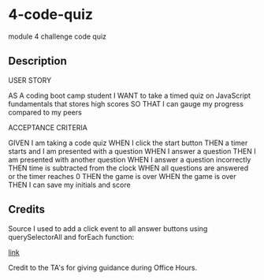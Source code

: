 # 4-code-quiz
module 4 challenge code quiz

## Description

USER STORY

AS A coding boot camp student
I WANT to take a timed quiz on JavaScript fundamentals that stores high scores
SO THAT I can gauge my progress compared to my peers

ACCEPTANCE CRITERIA

GIVEN I am taking a code quiz
WHEN I click the start button
THEN a timer starts and I am presented with a question
WHEN I answer a question
THEN I am presented with another question
WHEN I answer a question incorrectly
THEN time is subtracted from the clock
WHEN all questions are answered or the timer reaches 0
THEN the game is over
WHEN the game is over
THEN I can save my initials and score


## Credits

Source I used to add a click event to all answer buttons using querySelectorAll and forEach function:

[link](https://www.codeinwp.com/snippets/add-event-listener-to-multiple-elements-with-javascript/#gref)

Credit to the TA's for giving guidance during Office Hours.

